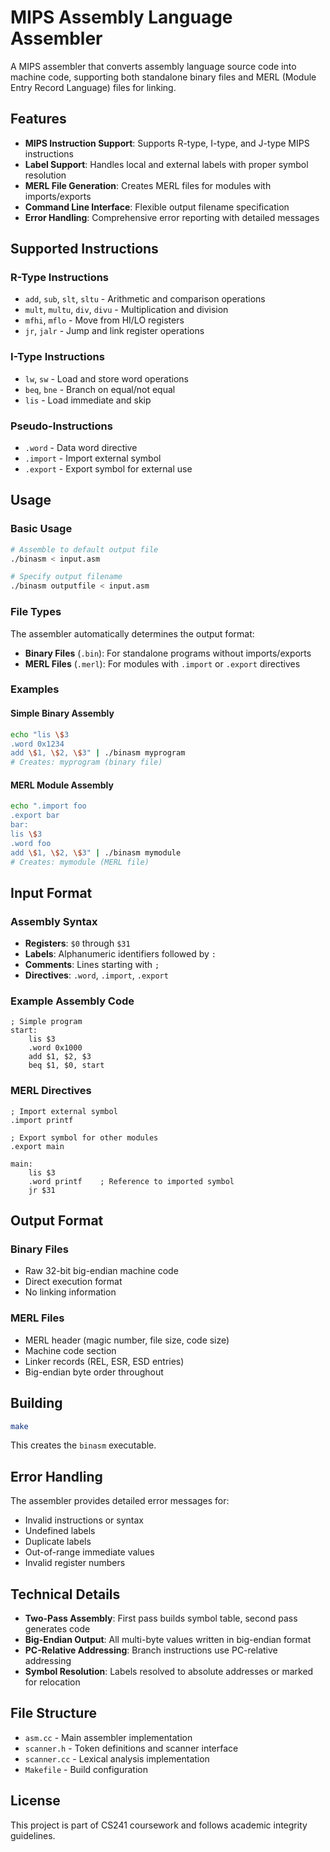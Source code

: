 # MIPS Assembly Language Assembler

A MIPS assembler that converts assembly language source code into machine code, supporting both standalone binary files and MERL (Module Entry Record Language) files for linking.

## Features

- **MIPS Instruction Support**: Supports R-type, I-type, and J-type MIPS instructions
- **Label Support**: Handles local and external labels with proper symbol resolution
- **MERL File Generation**: Creates MERL files for modules with imports/exports
- **Command Line Interface**: Flexible output filename specification
- **Error Handling**: Comprehensive error reporting with detailed messages

## Supported Instructions

### R-Type Instructions
- `add`, `sub`, `slt`, `sltu` - Arithmetic and comparison operations
- `mult`, `multu`, `div`, `divu` - Multiplication and division
- `mfhi`, `mflo` - Move from HI/LO registers
- `jr`, `jalr` - Jump and link register operations

### I-Type Instructions
- `lw`, `sw` - Load and store word operations
- `beq`, `bne` - Branch on equal/not equal
- `lis` - Load immediate and skip

### Pseudo-Instructions
- `.word` - Data word directive
- `.import` - Import external symbol
- `.export` - Export symbol for external use

## Usage

### Basic Usage
```bash
# Assemble to default output file
./binasm < input.asm

# Specify output filename
./binasm outputfile < input.asm
```

### File Types

The assembler automatically determines the output format:

- **Binary Files** (`.bin`): For standalone programs without imports/exports
- **MERL Files** (`.merl`): For modules with `.import` or `.export` directives

### Examples

#### Simple Binary Assembly
```bash
echo "lis \$3
.word 0x1234
add \$1, \$2, \$3" | ./binasm myprogram
# Creates: myprogram (binary file)
```

#### MERL Module Assembly
```bash
echo ".import foo
.export bar
bar:
lis \$3
.word foo
add \$1, \$2, \$3" | ./binasm mymodule
# Creates: mymodule (MERL file)
```

## Input Format

### Assembly Syntax
- **Registers**: `$0` through `$31`
- **Labels**: Alphanumeric identifiers followed by `:`
- **Comments**: Lines starting with `;`
- **Directives**: `.word`, `.import`, `.export`

### Example Assembly Code
```assembly
; Simple program
start:
    lis $3
    .word 0x1000
    add $1, $2, $3
    beq $1, $0, start
```

### MERL Directives
```assembly
; Import external symbol
.import printf

; Export symbol for other modules
.export main

main:
    lis $3
    .word printf    ; Reference to imported symbol
    jr $31
```

## Output Format

### Binary Files
- Raw 32-bit big-endian machine code
- Direct execution format
- No linking information

### MERL Files
- MERL header (magic number, file size, code size)
- Machine code section
- Linker records (REL, ESR, ESD entries)
- Big-endian byte order throughout

## Building

```bash
make
```

This creates the `binasm` executable.

## Error Handling

The assembler provides detailed error messages for:
- Invalid instructions or syntax
- Undefined labels
- Duplicate labels
- Out-of-range immediate values
- Invalid register numbers

## Technical Details

- **Two-Pass Assembly**: First pass builds symbol table, second pass generates code
- **Big-Endian Output**: All multi-byte values written in big-endian format
- **PC-Relative Addressing**: Branch instructions use PC-relative addressing
- **Symbol Resolution**: Labels resolved to absolute addresses or marked for relocation

## File Structure

- `asm.cc` - Main assembler implementation
- `scanner.h` - Token definitions and scanner interface
- `scanner.cc` - Lexical analysis implementation
- `Makefile` - Build configuration

## License

This project is part of CS241 coursework and follows academic integrity guidelines.
